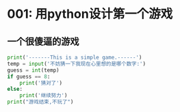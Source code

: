 # 001: 用python设计第一个游戏



## 一个很傻逼的游戏

```python
print('-------This is a simple game.------')
temp = input('不妨猜一下我现在心里想的是哪个数字:')
guess = int(temp)
if guess == 8:
    print('猜对了')
else:
    print('继续努力')
print("游戏结束,不玩了")


```

